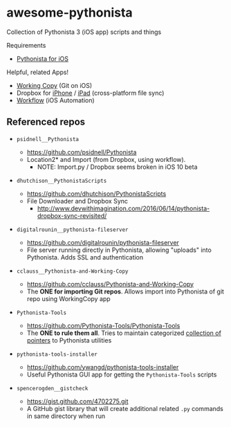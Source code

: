 # awesome-pythonista

Collection of Pythonista 3 (iOS app) scripts and things


Requirements

* [Pythonista for iOS](http://omz-software.com/pythonista/)

Helpful, related Apps!

* [Working Copy](https://workingcopyapp.com) (Git on iOS)
* Dropbox for [iPhone](https://www.dropbox.com/iphoneapp) / [iPad](https://www.dropbox.com/ipad) (cross-platform file sync)
* [Workflow](https://workflow.is) (iOS Automation)




## Referenced repos

 - `psidnell__Pythonista`
   - https://github.com/psidnell/Pythonista
   - Location2* and Import (from Dropbox, using workflow).
     - NOTE: Import.py / Dropbox seems broken in iOS 10 beta
     
 - `dhutchison__PythonistaScripts`
   - https://github.com/dhutchison/PythonistaScripts
   - File Downloader and Dropbox Sync 
     - http://www.devwithimagination.com/2016/06/14/pythonista-dropbox-sync-revisited/ 

 - `digitalrounin__pythonista-fileserver`
   - https://github.com/digitalrounin/pythonista-fileserver
   - File server running directly in Pythonista, allowing "uploads" into Pythonista. Adds SSL and authentication

 - `cclauss__Pythonista-and-Working-Copy`
   - https://github.com/cclauss/Pythonista-and-Working-Copy
   - The **ONE for importing Git repos**.  Allows import into Pythonista of git repo using WorkingCopy app

 - `Pythonista-Tools`
   - https://github.com/Pythonista-Tools/Pythonista-Tools
   - The **ONE to rule them all**. Tries to maintain categorized [collection of pointers](http://pythonista-tools.github.io/Pythonista-Tools/) to Pythonista utilities

 - `pythonista-tools-installer`
   - https://github.com/ywangd/pythonista-tools-installer
   - Useful Pythonista GUI app for getting the `Pythonista-Tools` scripts
   
 - `spencerogden__gistcheck`
   - https://gist.github.com/4702275.git 
   - A GitHub gist library that will create additional related `.py` commands
     in same directory when run
     

